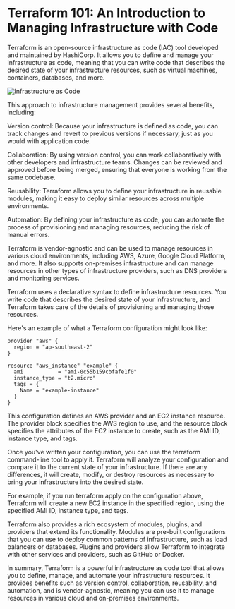 # Terraform 101: An Introduction to Managing Infrastructure with Code

Terraform is an open-source infrastructure as code (IAC) tool developed and maintained by HashiCorp. It allows you to define and manage your infrastructure as code, meaning that you can write code that describes the desired state of your infrastructure resources, such as virtual machines, containers, databases, and more.

![Infrastructure as Code](https://user-images.githubusercontent.com/19922556/218689625-627d7254-fba1-461f-9f27-1c2e97d28f23.png)

This approach to infrastructure management provides several benefits, including:

Version control: Because your infrastructure is defined as code, you can track changes and revert to previous versions if necessary, just as you would with application code.

Collaboration: By using version control, you can work collaboratively with other developers and infrastructure teams. Changes can be reviewed and approved before being merged, ensuring that everyone is working from the same codebase.

Reusability: Terraform allows you to define your infrastructure in reusable modules, making it easy to deploy similar resources across multiple environments.

Automation: By defining your infrastructure as code, you can automate the process of provisioning and managing resources, reducing the risk of manual errors.

Terraform is vendor-agnostic and can be used to manage resources in various cloud environments, including AWS, Azure, Google Cloud Platform, and more. It also supports on-premises infrastructure and can manage resources in other types of infrastructure providers, such as DNS providers and monitoring services.

Terraform uses a declarative syntax to define infrastructure resources. You write code that describes the desired state of your infrastructure, and Terraform takes care of the details of provisioning and managing those resources.

Here's an example of what a Terraform configuration might look like:

```hcl
provider "aws" {
  region = "ap-southeast-2"
}

resource "aws_instance" "example" {
  ami           = "ami-0c55b159cbfafe1f0"
  instance_type = "t2.micro"
  tags = {
    Name = "example-instance"
  }
}
```

This configuration defines an AWS provider and an EC2 instance resource. The provider block specifies the AWS region to use, and the resource block specifies the attributes of the EC2 instance to create, such as the AMI ID, instance type, and tags.

Once you've written your configuration, you can use the terraform command-line tool to apply it. Terraform will analyze your configuration and compare it to the current state of your infrastructure. If there are any differences, it will create, modify, or destroy resources as necessary to bring your infrastructure into the desired state.

For example, if you run terraform apply on the configuration above, Terraform will create a new EC2 instance in the specified region, using the specified AMI ID, instance type, and tags.

Terraform also provides a rich ecosystem of modules, plugins, and providers that extend its functionality. Modules are pre-built configurations that you can use to deploy common patterns of infrastructure, such as load balancers or databases. Plugins and providers allow Terraform to integrate with other services and providers, such as GitHub or Docker.

In summary, Terraform is a powerful infrastructure as code tool that allows you to define, manage, and automate your infrastructure resources. It provides benefits such as version control, collaboration, reusability, and automation, and is vendor-agnostic, meaning you can use it to manage resources in various cloud and on-premises environments.
